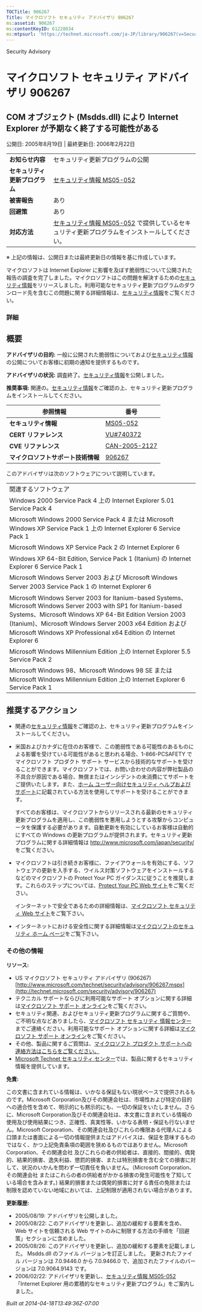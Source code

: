 ```yaml
---
TOCTitle: 906267
Title: マイクロソフト セキュリティ アドバイザリ 906267
ms:assetid: 906267
ms:contentKeyID: 61228034
ms:mtpsurl: 'https://technet.microsoft.com/ja-JP/library/906267(v=Security.10)'
---
```


Security Advisory

マイクロソフト セキュリティ アドバイザリ 906267
===============================================

COM オブジェクト (Msdds.dll) により Internet Explorer が予期なく終了する可能性がある
------------------------------------------------------------------------------------

公開日: 2005年8月19日 | 最終更新日: 2006年2月22日

|                                |                                                                                                                                                           |
|--------------------------------|-----------------------------------------------------------------------------------------------------------------------------------------------------------|
| **お知らせ内容**               | セキュリティ更新プログラムの公開                                                                                                                          |
| **セキュリティ更新プログラム** | [セキュリティ情報 MS05-052](http://technet.microsoft.com/security/bulletin/ms05-052)                                                                      |
| **被害報告**                   | あり                                                                                                                                                      |
| **回避策**                     | あり                                                                                                                                                      |
| **対応方法**                   | [セキュリティ情報 MS05-052](http://technet.microsoft.com/security/bulletin/ms05-052) で提供しているセキュリティ更新プログラムをインストールしてください。 |

※ 上記の情報は、公開日または最終更新日の情報を基に作成しています。

マイクロソフトは Internet Explorer に影響を及ぼす脆弱性について公開された報告の調査を完了しました。マイクロソフトはこの問題を解決するための[セキュリティ情報](http://go.microsoft.com/fwlink/?linkid=50690)をリリースしました。利用可能なセキュリティ更新プログラムのダウンロード先を含むこの問題に関する詳細情報は、[セキュリティ情報](http://go.microsoft.com/fwlink/?linkid=50690)をご覧ください。

### 詳細

概要
----

<span></span>
**アドバイザリの目的:** 一般に公開された脆弱性についておよび[セキュリティ情報](http://go.microsoft.com/fwlink/?linkid=50690)の公開についてお客様に初期の通知を提供するものです。

**アドバイザリの状況:** 調査終了。[セキュリティ情報](http://go.microsoft.com/fwlink/?linkid=50690)を公開しました。

**推奨事項:** 関連の。[セキュリティ情報](http://go.microsoft.com/fwlink/?linkid=50690)をご確認の上、セキュリティ更新プログラムをインストールしてください。

| 参照情報                           | 番号                                                                             |
|------------------------------------|----------------------------------------------------------------------------------|
| **セキュリティ情報**               | [MS05-052](http://go.microsoft.com/fwlink/?linkid=50690)                         |
| **CERT** **リファレンス**          | [VU\#740372](http://www.kb.cert.org/vuls/id/740372)                              |
| **CVE** **リファレンス**           | [CAN-2005-2127](http://www.cve.mitre.org/cgi-bin/cvename.cgi?name=can-2005-2127) |
| **マイクロソフトサポート技術情報** | [906267](http://support.microsoft.com/kb/906267)                                 |

このアドバイザリは次のソフトウェアについて説明しています。

|                                                                                                                                                                                                                                                                                                              |
|--------------------------------------------------------------------------------------------------------------------------------------------------------------------------------------------------------------------------------------------------------------------------------------------------------------|
| 関連するソフトウェア                                                                                                                                                                                                                                                                                         |
| Windows 2000 Service Pack 4 上の Internet Explorer 5.01 Service Pack 4                                                                                                                                                                                                                                       |
| Microsoft Windows 2000 Service Pack 4 または Microsoft Windows XP Service Pack 1 上の Internet Explorer 6 Service Pack 1                                                                                                                                                                                     |
| Microsoft Windows XP Service Pack 2 の Internet Explorer 6                                                                                                                                                                                                                                                   |
| Windows XP 64-Bit Edition, Service Pack 1 (Itanium) の Internet Explorer 6 Service Pack 1                                                                                                                                                                                                                    |
| Microsoft Windows Server 2003 および Microsoft Windows Server 2003 Service Pack 1 の Internet Explorer 6                                                                                                                                                                                                     |
| Microsoft Windows Server 2003 for Itanium-based Systems、Microsoft Windows Server 2003 with SP1 for Itanium-based Systems、Microsoft Windows XP 64-Bit Edition Version 2003 (Itanium)、Microsoft Windows Server 2003 x64 Edition および Microsoft Windows XP Professional x64 Edition の Internet Explorer 6 |
| Microsoft Windows Millennium Edition 上の Internet Explorer 5.5 Service Pack 2                                                                                                                                                                                                                               |
| Microsoft Windows 98、Microsoft Windows 98 SE または Microsoft Windows Millennium Edition 上の Internet Explorer 6 Service Pack 1                                                                                                                                                                            |

推奨するアクション
------------------

<span></span>
-   関連の[セキュリティ情報](http://go.microsoft.com/fwlink/?linkid=50690)をご確認の上、セキュリティ更新プログラムをインストールしてください。
-   米国およびカナダに在住のお客様で、この脆弱性である可能性のあるものによる影響を受けている可能性があると思われる場合、1-866-PCSAFETY でマイクロソフト プロダクト サポート サービスから技術的なサポートを受けることができます。マイクロソフトでは、お問い合わせの内容が弊社製品の不具合が原因である場合、無償またはインシデントの未消費にてサポートをご提供いたします。また、[ホーム ユーザー向けセキュリティ ヘルプおよびサポート](http://support.microsoft.com/security)に記載されている方法を使用してサポートを受けることができます。

    すべてのお客様は、マイクロソフトからリリースされる最新のセキュリティ更新プログラムを適用し、この脆弱性を悪用しようとする攻撃からコンピュータを保護する必要があります。自動更新を有効にしているお客様は自動的にすべての Windows の更新プログラムが提供されます。セキュリティ更新プログラムに関する詳細情報は <http://www.microsoft.com/japan/security/> をご覧ください。

-   マイクロソフトは引き続きお客様に、ファイアウォールを有効にする、ソフトウェアの更新を入手する、ウイルス対策ソフトウェアをインストールするなどのマイクロソフトの Protect Your PC ガイダンスに従うことを推奨します。これらのステップについては、[Protect Your PC Web サイト](http://www.microsoft.com/japan/protect/)をご覧ください。

    インターネットで安全であるための詳細情報は、[マイクロソフト セキュリティ Web サイト](http://www.microsoft.com/japan/security)をご覧下さい。

-   インターネットにおける安全性に関する詳細情報は[マイクロソフトのセキュリティ ホーム ページ](http://www.microsoft.com/japan/security/)をご覧下さい。

### その他の情報

**リソース:**

-   US マイクロソフト セキュリティ アドバイザリ (906267)
    [http://www.microsoft.com/technet/security/advisory/906267.mspx](http://technet.microsoft.com/security/advisory/906267)
-   テクニカル サポートならびに利用可能なサポート オプションに関する詳細は[マイクロソフト サポート オンライン](http://support.microsoft.com/)をご覧ください。
-   セキュリティ関連、およびセキュリティ更新プログラムに関するご質問や、ご不明な点などありましたら、[マイクロソフト セキュリティ 情報センター](http://www.microsoft.com/japan/security/sicinfo.mspx)までご連絡ください。利用可能なサポート オプションに関する詳細は[マイクロソフト サポート オンライン](http://support.microsoft.com/)をご覧ください。
-   その他、製品に関するご質問は、[マイクロソフト プロダクト サポートへの連絡方法はこちらをご覧ください。](http://support.microsoft.com/select/?target=assistance)
-   [Microsoft Technet セキュリティ センター](http://technet.microsoft.com/ja-jp/security/default.aspx)では、製品に関するセキュリティ情報を提供しています。

**免責:**

この文書に含まれている情報は、いかなる保証もない現状ベースで提供されるものです。Microsoft Corporation及びその関連会社は、市場性および特定の目的への適合性を含めて、明示的にも黙示的にも、一切の保証をいたしません。さらに、Microsoft Corporation及びその関連会社は、本文書に含まれている情報の使用及び使用結果につき、正確性、真実性等、いかなる表明・保証も行ないません。Microsoft Corporation、その関連会社及びこれらの権限ある代理人による口頭または書面による一切の情報提供またはアドバイスは、保証を意味するものではなく、かつ上記免責条項の範囲を狭めるものではありません。Microsoft Corporation、その関連会社 及びこれらの者の供給者は、直接的、間接的、偶発的、結果的損害、逸失利益、懲罰的損害、または特別損害を含む全ての損害に対して、状況のいかんを問わず一切責任を負いません。（Microsoft Corporation、その関連会社 またはこれらの者の供給者がかかる損害の発生可能性を了知している場合を含みます。) 結果的損害または偶発的損害に対する責任の免除または制限を認めていない地域においては、上記制限が適用されない場合があります。

**更新履歴:**

-   2005/08/19: アドバイザリを公開しました。
-   2005/08/22: このアドバイザリを更新し、追加の緩和する要素を含め、Web サイトを信頼される Web サイトのみに制限する方法の手順を「回避策」セクションに含めました。
-   2005/08/26: このアドバイザリを更新し、追加の緩和する要素を記載しました。 Msdds.dll のファイル バージョンを訂正しました。 更新されたファイル バージョンは 7.0.9446.0 から 7.0.9466.0 で、追加されたファイルのバージョンは 7.0.9064.9143 です。
-   2006/02/22: アドバイザリを更新し、[セキュリティ情報 MS05-052](http://go.microsoft.com/fwlink/?linkid=50690)「Internet Explorer 用の累積的なセキュリティ更新プログラム」をご案内しました。

*Built at 2014-04-18T13:49:36Z-07:00*
